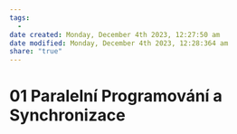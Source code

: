 ```yaml
---
tags:
  - 
date created: Monday, December 4th 2023, 12:27:50 am
date modified: Monday, December 4th 2023, 12:28:364 am
share: "true"
---
```


# 01 Paralelní Programování a Synchronizace